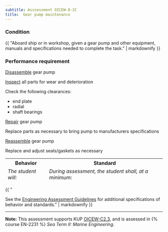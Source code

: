 ```yaml
---
subtitle: Asssessment OICEW-8-2C
title:  Gear pump maintenance
---
```




### Condition

{{ "Aboard ship or in workshop, given a gear pump and other equipment, manuals and specifications needed to complete the task." | markdownify }}

### Performance requirement 

<table width='100%' class='Guidelines'>
 <thead>
 <tr>
     <th class='thirty'>Behavior</th>
     <th class='seventy'>Standard</th>
 </tr>
 <tr>
     <td><em>The student will:</em></td>
     <td><em>During assessment, the student shall, at a minimum:</em></td>
 </tr>
 </thead>
 <tbody>


<!--rowstart-->

[Disassemble](guidelines#disassemble) gear pump

<!--cellbreak-->



<!--rowend-->


<!--rowstart-->

[Inspect](guidelines#evaluateinspecttest) all parts for wear and deterioration

<!--cellbreak-->

Check the following clearances:

  * end plate
  * radial
  * shaft bearings

<!--rowend-->


<!--rowstart-->

[Repair](guidelines#repair) gear pump

<!--cellbreak-->

Replace parts as necessary to bring pump to manufacturers specifications

<!--rowend-->


<!--rowstart-->

[Reassemble](guidelines#reassemble) gear pump

<!--cellbreak-->

Replace and adjust seals/gaskets as necessary

<!--rowend-->


 </tbody>
 </table>

{{ "

See the [Engineering Assessment Guidelines](guidelines) for additional specifications of behavior and standards." | markdownify }}


*****

**Note:** This assessment supports KUP [OICEW-C2.3]({{site.baseurl}}/tables/31.html#OICEW-C2.3), and is assessed in  {% course  EN-2231 %}  *Sea Term II: Marine Engineering*. 

